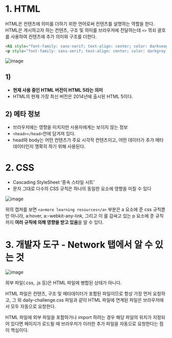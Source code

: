 # 1. HTML

HTML은 컨텐츠에 의미를 더하기 위한 언어로써 컨텐츠를 설명하는 역할을 한다. HTML은 게시하고자 하는 컨텐츠, 구조 및 의미를 브라우저에 전달하는데 `<>` 꺾쇠 괄호를 사용하여 컨텐츠에 추가 의미와 구조를 더한다.

```html
<h1 style="font-family: sans-serif; text-align: center; color: darkseagreen">100일 코딩 챌린지 - 2024. 01. 08 월요일</h1>
<p style="font-family: sans-serif; text-align: center; color: darkgray;">Learn about the basics of web development - specifically dive into HTML & CSS.</p>
```

![image](https://github.com/xoxojw/100-days-of-web-development/assets/124491335/1ab81158-4d8e-4367-aab6-68bbc257e0be)


## 1) <!DOCTYPE html>

- **현재 사용 중인 HTML 버전이 HTML 5라는 의미**
- HTML의 현재 가장 최신 버전은 2014년에 출시된 HTML 5이다.

## 2) 메타 정보

- 브라우저에는 영향을 미치지만 사용자에게는 보이지 않는 정보
- `<head></head>`안에 담겨져 있다.
- head와 body는 어떤 컨텐츠가 주요 시각적 컨텐츠이고, 어떤 데이터가 추가 메타데이터인지 명확히 하기 위해 사용된다.

# 2. CSS

- Cascading StyleSheet ‘종속 스타일 시트’
- 문자 그대로 다수의 CSS 규칙은 하나의 동일한 요소에 영향을 미칠 수 있다

![image](https://github.com/xoxojw/100-days-of-web-development/assets/124491335/dd54b0d9-33b0-4c0e-b6c5-0526ec4b88a8)

위의 캡쳐를 보면 `<a>more learning resources</a>` 부분은 a 요소에 준 css 규칙뿐만 아니라, a:hover, a:-webkit-any-link, 그리고 이 <a>를 감싸고 있는 p 요소에 준 규칙까지 **여러 규칙에 의해 영향을 받고 있음**을 알 수 있다.

# 3. 개발자 도구 - Network 탭에서 알 수 있는 것

![image](https://github.com/xoxojw/100-days-of-web-development/assets/124491335/66e47671-a9cc-45cb-a406-cccb8d3958ad)

외부 파일(.css, .js 등)은 HTML 파일에 병합된 상태가 아니다.

HTML 파일은 컨텐츠, 구조 및 메타데이터가 포함된 파일이므로 항상 가장 먼저 요청하고, 그 외 daily-challenge.css 파일과 같이 HTML 파일에 연계된 파일은 브라우저에서 모두 자동으로 요청한다.

HTML 파일에 외부 파일을 포함하거나 import 하려는 경우 해당 파일의 위치가 지정되어 있다면 페이지가 로드될 때 브라우저가 이러한 추가 파일을 자동으로 요청한다는 점이 핵심이다.